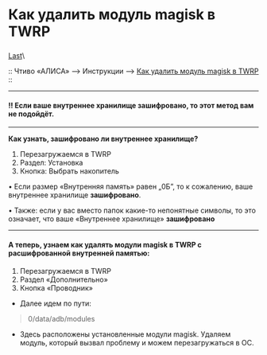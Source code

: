 # Как удалить модуль magisk в TWRP

### &#x20;

[Last](https://t.me/i1Last)\


:: Чтиво «АЛИСА» --> Инструкции --> [Как удалить модуль magisk в TWRP](broken-reference) ::

***

#### ‼️ Если ваше внутреннее хранилище зашифровано, то этот метод вам не подойдёт. <a href="#esli-vashe-vnutrennee-khranilishe-zashifrovano-to-etot-metod-vam-ne-podoidyot." id="esli-vashe-vnutrennee-khranilishe-zashifrovano-to-etot-metod-vam-ne-podoidyot."></a>

***

**Как узнать, зашифровано ли внутреннее хранилище?**

1. Перезагружаемся в TWRP
2. Раздел: Установка
3. Кнопка: Выбрать накопитель

• Если размер «Внутренняя память» равен „0Б”, то к сожалению, ваше внутреннее хранилище **зашифровано**.

• Также: если у вас вместо папок какие-то непонятные символы, то это означает, что ваше «Внутреннее хранилище» **зашифровано**

***

#### А теперь, узнаем как удалять модули magisk в TWRP с расшифрованной внутренней памятью: <a href="#a-teper-uznaem-kak-udalyat-moduli-magisk-v-twrp-s-rasshifrovannoi-vnutrennei-pamyatyu" id="a-teper-uznaem-kak-udalyat-moduli-magisk-v-twrp-s-rasshifrovannoi-vnutrennei-pamyatyu"></a>

1. Перезагружаемся в TWRP
2. Раздел «Дополнительно»
3. Кнопка «Проводник»

* Далее идем по пути:

> 0/data/adb/modules

* Здесь расположены установленные модули magisk. Удаляем модуль, который вызвал проблему и можем перезагружаться в OC.

